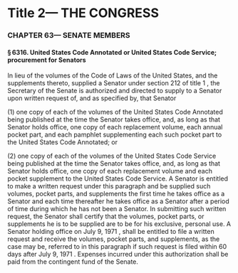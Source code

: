 
# Title 2— THE CONGRESS
### CHAPTER 63— SENATE MEMBERS
#### § 6316. United States Code Annotated or United States Code Service; procurement for Senators

In lieu of the volumes of the Code of Laws of the United States, and the supplements thereto, supplied a Senator under section 212 of title 1 , the Secretary of the Senate is authorized and directed to supply to a Senator upon written request of, and as specified by, that Senator

(1) one copy of each of the volumes of the United States Code Annotated being published at the time the Senator takes office, and, as long as that Senator holds office, one copy of each replacement volume, each annual pocket part, and each pamphlet supplementing each such pocket part to the United States Code Annotated; or

(2) one copy of each of the volumes of the United States Code Service being published at the time the Senator takes office, and, as long as that Senator holds office, one copy of each replacement volume and each pocket supplement to the United States Code Service. A Senator is entitled to make a written request under this paragraph and be supplied such volumes, pocket parts, and supplements the first time he takes office as a Senator and each time thereafter he takes office as a Senator after a period of time during which he has not been a Senator. In submitting such written request, the Senator shall certify that the volumes, pocket parts, or supplements he is to be supplied are to be for his exclusive, personal use. A Senator holding office on July 9, 1971 , shall be entitled to file a written request and receive the volumes, pocket parts, and supplements, as the case may be, referred to in this paragraph if such request is filed within 60 days after July 9, 1971 . Expenses incurred under this authorization shall be paid from the contingent fund of the Senate.
